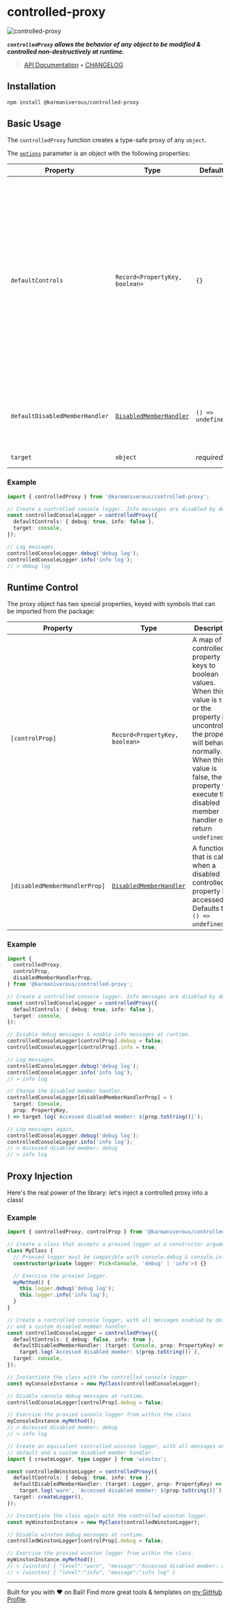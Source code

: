 # controlled-proxy

![controlled-proxy](https://github.com/karmaniverous/controlled-proxy/raw/main/assets/controlled-proxy.png)

**_`controlledProxy` allows the behavior of any object to be modified & controlled non-destructively at runtime._**

<!-- TYPEDOC_EXCLUDE -->

> [API Documentation](https://docs.karmanivero.us/controlled-proxy/) • [CHANGELOG](https://github.com/karmaniverous/controlled-proxy/tree/main/CHANGELOG.md)

<!-- /TYPEDOC_EXCLUDE -->

## Installation

```bash
npm install @karmaniverous/controlled-proxy
```

## Basic Usage

The `controlledProxy` function creates a type-safe proxy of any `object`.

The [`options`](https://docs.karmanivero.us/controlled-proxy/interfaces/ControlledProxyOptions.html) parameter is an object with the following properties:

| Property                       | Type                                                                                                     | Default           | Description                                                                                                                                                                                                                                               |
| ------------------------------ | -------------------------------------------------------------------------------------------------------- | ----------------- | --------------------------------------------------------------------------------------------------------------------------------------------------------------------------------------------------------------------------------------------------------- |
| `defaultControls`              | `Record<PropertyKey, boolean>`                                                                           | `{}`              | A map of controlled property keys to boolean values. When this value is `true` or the property is uncontrolled, the property will behave normally. When this value is false, the property will execute the disabled member handler or return `undefined`. |
| `defaultDisabledMemberHandler` | [`DisabledMemberHandler`](https://docs.karmanivero.us/controlled-proxy/types/DisabledMemberHandler.html) | `() => undefined` | A function that is called when a disabled controlled property is accessed.                                                                                                                                                                                |
| `target`                       | `object`                                                                                                 | _required_        | The object to proxy.                                                                                                                                                                                                                                      |

### Example

```ts
import { controlledProxy } from '@karmaniverous/controlled-proxy';

// Create a controlled console logger. Info messages are disabled by default.
const controlledConsoleLogger = controlledProxy({
  defaultControls: { debug: true, info: false },
  target: console,
});

// Log messages.
controlledConsoleLogger.debug('debug log');
controlledConsoleLogger.info('info log');
// > debug log
```

## Runtime Control

The proxy object has two special properties, keyed with symbols that can be imported from the package:

| Property                      | Type                                                                                                     | Description                                                                                                                                                                                                                                               |
| ----------------------------- | -------------------------------------------------------------------------------------------------------- | --------------------------------------------------------------------------------------------------------------------------------------------------------------------------------------------------------------------------------------------------------- |
| `[controlProp]`               | `Record<PropertyKey, boolean>`                                                                           | A map of controlled property keys to boolean values. When this value is `true` or the property is uncontrolled, the property will behave normally. When this value is false, the property will execute the disabled member handler or return `undefined`. |
| `[disabledMemberHandlerProp]` | [`DisabledMemberHandler`](https://docs.karmanivero.us/controlled-proxy/types/DisabledMemberHandler.html) | A function that is called when a disabled controlled property is accessed. Defaults to `() => undefined`.                                                                                                                                                 |

### Example

```ts
import {
  controlledProxy,
  controlProp,
  disabledMemberHandlerProp,
} from '@karmaniverous/controlled-proxy';

// Create a controlled console logger. Info messages are disabled by default.
const controlledConsoleLogger = controlledProxy({
  defaultControls: { debug: true, info: false },
  target: console,
});

// Disable debug messages & enable info messages at runtime.
controlledConsoleLogger[controlProp].debug = false;
controlledConsoleLogger[controlProp].info = true;

// Log messages.
controlledConsoleLogger.debug('debug log');
controlledConsoleLogger.info('info log');
// > info log

// Change the disabled member handler.
controlledConsoleLogger[disabledMemberHandlerProp] = (
  target: Console,
  prop: PropertyKey,
) => target.log(`Accessed disabled member: ${prop.toString()}`);

// Log messages again.
controlledConsoleLogger.debug('debug log');
controlledConsoleLogger.info('info log');
// > Accessed disabled member: debug
// > info log
```

## Proxy Injection

Here's the real power of the library: let's inject a controlled proxy into a class!

### Example

```ts
import { controlledProxy, controlProp } from '@karmaniverous/controlled-proxy';';

// Create a class that accepts a proxied logger as a constructor argument.
class MyClass {
  // Proxied logger must be compatible with console.debug & console.info.
  constructor(private logger: Pick<Console, 'debug' | 'info'>) {}

  // Exercise the proxied logger.
  myMethod() {
    this.logger.debug('debug log');
    this.logger.info('info log');
  }
}

// Create a controlled console logger, with all messages enabled by default
// and a custom disabled member handler.
const controlledConsoleLogger = controlledProxy({
  defaultControls: { debug: false, info: true },
  defaultDisabledMemberHandler: (target: Console, prop: PropertyKey) =>
    target.log(`Accessed disabled member: ${prop.toString()}`),
  target: console,
});

// Instantiate the class with the controlled console logger.
const myConsoleInstance = new MyClass(controlledConsoleLogger);

// Disable console debug messages at runtime.
controlledConsoleLogger[controlProp].debug = false;

// Exercise the proxied console logger from within the class.
myConsoleInstance.myMethod();
// > Accessed disabled member: debug
// > info log

// Create an equivalent controlled winston logger, with all messages enabled by
// default and a custom disabled member handler.
import { createLogger, type Logger } from 'winston';

const controlledWinstonLogger = controlledProxy({
  defaultControls: { debug: true, info: true },
  defaultDisabledMemberHandler: (target: Logger, prop: PropertyKey) =>
    target.log('warn', `Accessed disabled member: ${prop.toString()}`),
  target: createLogger(),
});

// Instantiate the class again with the controlled winston logger.
const myWinstonInstance = new MyClass(controlledWinstonLogger);

// Disable winston debug messages at runtime.
controlledWinstonLogger[controlProp].debug = false;

// Exercise the proxied winston logger from within the class.
myWinstonInstance.myMethod();
// > [winston] { "level":"warn", "message":"Accessed disabled member: debug" }
// > [winston] { "level":"info", "message":"info log" }
```

---

Built for you with ❤️ on Bali! Find more great tools & templates on [my GitHub Profile](https://github.com/karmaniverous).
